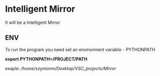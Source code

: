 # Intelligent Mirror

It will be a Intelligent Mirror

## ENV
To run the program you need set an environment variable - PYTHONPATH

**export PYTHONPATH=/PROJECT/PATH**

exaple:
*/home/szymonm/Desktop/VSC_projects/Mirror*